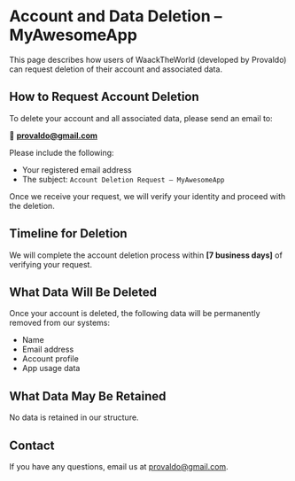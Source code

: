 # Account and Data Deletion – MyAwesomeApp

This page describes how users of WaackTheWorld (developed by Provaldo) can request deletion of their account and associated data.

## How to Request Account Deletion

To delete your account and all associated data, please send an email to:

📧 **provaldo@gmail.com**

Please include the following:
- Your registered email address
- The subject: `Account Deletion Request – MyAwesomeApp`

Once we receive your request, we will verify your identity and proceed with the deletion.

## Timeline for Deletion

We will complete the account deletion process within **[7 business days]** of verifying your request.

## What Data Will Be Deleted

Once your account is deleted, the following data will be permanently removed from our systems:
- Name
- Email address
- Account profile
- App usage data

## What Data May Be Retained

No data is retained in our structure.

## Contact

If you have any questions, email us at [provaldo@gmail.com](mailto:provaldo@gmail.com).
